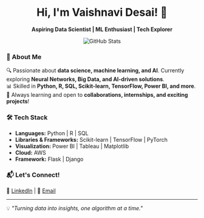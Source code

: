 <h1 align="center">Hi, I'm Vaishnavi Desai! 👋</h1>

<p align="center">
  <strong>Aspiring Data Scientist | ML Enthusiast | Tech Explorer</strong>
</p>

<p align="center">
  <img src="https://github-readme-stats.vercel.app/api?username=vaishnavi-desai&show_icons=true&theme=radical" alt="GitHub Stats">
</p>

### 🚀 About Me  
🔍 Passionate about **data science, machine learning, and AI**. Currently exploring **Neural Networks, Big Data, and AI-driven solutions**.  
📊 Skilled in **Python, R, SQL, Scikit-learn, TensorFlow, Power BI, and more**.  
🌱 Always learning and open to **collaborations, internships, and exciting projects**!  

### 🛠 Tech Stack  
- **Languages:** Python | R | SQL  
- **Libraries & Frameworks:** Scikit-learn | TensorFlow | PyTorch
- **Visualization:** Power BI | Tableau | Matplotlib  
- **Cloud:** AWS
- **Framework:** Flask | Django


### 📬 Let's Connect!  
💼 [LinkedIn](https://www.linkedin.com/in/vaishnavi-desai-974942299) | 📧 [Email](vaishnavidesai957@gmail.com)  

---

💡 _"Turning data into insights, one algorithm at a time."_  
